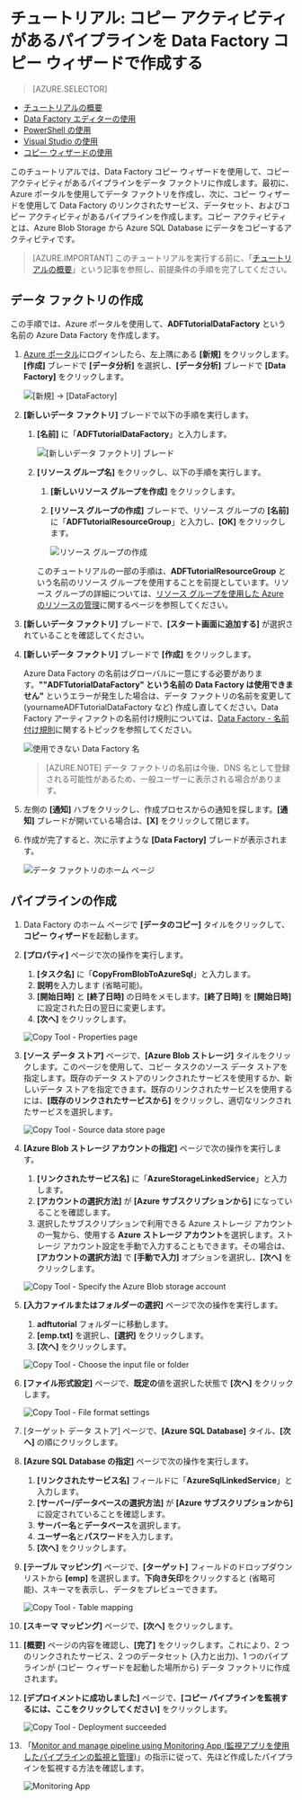 <properties 
	pageTitle="チュートリアル: コピー ウィザードを使用してパイプラインを作成する" 
	description="このチュートリアルでは、Data Factory でサポートされているコピー ウィザードを使用して、コピー アクティビティがある Azure Data Factory パイプラインを作成します。" 
	services="data-factory" 
	documentationCenter="" 
	authors="spelluru" 
	manager="jhubbard" 
	editor="monicar"/>

<tags 
	ms.service="data-factory" 
	ms.workload="data-services" 
	ms.tgt_pltfrm="na" 
	ms.devlang="na" 
	ms.topic="get-started-article" 
	ms.date="03/07/2016" 
	ms.author="spelluru"/>

# チュートリアル: コピー アクティビティがあるパイプラインを Data Factory コピー ウィザードで作成する
> [AZURE.SELECTOR]
- [チュートリアルの概要](data-factory-get-started.md)
- [Data Factory エディターの使用](data-factory-get-started-using-editor.md)
- [PowerShell の使用](data-factory-monitor-manage-using-powershell.md)
- [Visual Studio の使用](data-factory-get-started-using-vs.md)
- [コピー ウィザードの使用](data-factory-copy-data-wizard-tutorial.md)

このチュートリアルでは、Data Factory コピー ウィザードを使用して、コピー アクティビティがあるパイプラインをデータ ファクトリに作成します。最初に、Azure ポータルを使用してデータ ファクトリを作成し、次に、コピー ウィザードを使用して Data Factory のリンクされたサービス、データセット、およびコピー アクティビティがあるパイプラインを作成します。コピー アクティビティとは、Azure Blob Storage から Azure SQL Database にデータをコピーするアクティビティです。

> [AZURE.IMPORTANT] このチュートリアルを実行する前に、「[チュートリアルの概要](data-factory-get-started.md)」という記事を参照し、前提条件の手順を完了してください。

## データ ファクトリの作成
この手順では、Azure ポータルを使用して、**ADFTutorialDataFactory** という名前の Azure Data Factory を作成します。

1.	[Azure ポータル](https://portal.azure.com)にログインしたら、左上隅にある **[新規]** をクリックします。**[作成]** ブレードで **[データ分析]** を選択し、**[データ分析]** ブレードで **[Data Factory]** をクリックします。 

	![[新規] -> [DataFactory]](./media/data-factory-copy-data-wizard-tutorial/new-data-factory-menu.png)

6. **[新しいデータ ファクトリ]** ブレードで以下の手順を実行します。
	1. **[名前]** に「**ADFTutorialDataFactory**」と入力します。 
	
  		![[新しいデータ ファクトリ] ブレード](./media/data-factory-copy-data-wizard-tutorial/getstarted-new-data-factory.png)
	2. **[リソース グループ名]** をクリックし、以下の手順を実行します。
		1. **[新しいリソース グループを作成]** をクリックします。
		2. **[リソース グループの作成]** ブレードで、リソース グループの **[名前]** に「**ADFTutorialResourceGroup**」と入力し、**[OK]** をクリックします。 

			![リソース グループの作成](./media/data-factory-copy-data-wizard-tutorial/create-new-resource-group.png)

		このチュートリアルの一部の手順は、**ADFTutorialResourceGroup** という名前のリソース グループを使用することを前提としています。リソース グループの詳細については、[リソース グループを使用した Azure のリソースの管理](../resource-group-overview.md)に関するページを参照してください。  
7. **[新しいデータ ファクトリ]** ブレードで、**[スタート画面に追加する]** が選択されていることを確認してください。
8. **[新しいデータ ファクトリ]** ブレードで **[作成]** をクリックします。

	Azure Data Factory の名前はグローバルに一意にする必要があります。**""ADFTutorialDataFactory" という名前の Data Factory は使用できません"** というエラーが発生した場合は、データ ファクトリの名前を変更して (yournameADFTutorialDataFactory など) 作成し直してください。Data Factory アーティファクトの名前付け規則については、[Data Factory - 名前付け規則](data-factory-naming-rules.md)に関するトピックを参照してください。
	 
	![使用できない Data Factory 名](./media/data-factory-copy-data-wizard-tutorial/getstarted-data-factory-not-available.png)
	
	> [AZURE.NOTE] データ ファクトリの名前は今後、DNS 名として登録される可能性があるため、一般ユーザーに表示される場合があります。

9. 左側の **[通知]** ハブをクリックし、作成プロセスからの通知を探します。**[通知]** ブレードが開いている場合は、**[X]** をクリックして閉じます。
10. 作成が完了すると、次に示すような **[Data Factory]** ブレードが表示されます。

    ![データ ファクトリのホーム ページ](./media/data-factory-copy-data-wizard-tutorial/getstarted-data-factory-home-page.png)

## パイプラインの作成

1. Data Factory のホーム ページで **[データのコピー]** タイルをクリックして、**コピー ウィザード**を起動します。 
2. **[プロパティ]** ページで次の操作を実行します。
	1. **[タスク名]** に「**CopyFromBlobToAzureSql**」と入力します。
	2. **説明**を入力します (省略可能)。
	3. **[開始日時]** と **[終了日時]** の日時をメモします。**[終了日時]** を **[開始日時]** に設定された日の翌日に変更します。 
	3. **[次へ]** をクリックします。  

	![Copy Tool - Properties page](./media/data-factory-copy-data-wizard-tutorial/copy-tool-properties-page.png) 
3. **[ソース データ ストア]** ページで、**[Azure Blob ストレージ]** タイルをクリックします。このページを使用して、コピー タスクのソース データ ストアを指定します。既存のデータ ストアのリンクされたサービスを使用するか、新しいデータ ストアを指定できます。既存のリンクされたサービスを使用するには、**[既存のリンクされたサービスから]** をクリックし、適切なリンクされたサービスを選択します。 

	![Copy Tool - Source data store page](./media/data-factory-copy-data-wizard-tutorial/copy-tool-source-data-store-page.png)
5. **[Azure Blob ストレージ アカウントの指定]** ページで次の操作を実行します。
	1. **[リンクされたサービス名]** に「**AzureStorageLinkedService**」と入力します。
	2. **[アカウントの選択方法]** が **[Azure サブスクリプションから]** になっていることを確認します。 
	3. 選択したサブスクリプションで利用できる Azure ストレージ アカウントの一覧から、使用する **Azure ストレージ アカウント**を選択します。ストレージ アカウント設定を手動で入力することもできます。その場合は、**[アカウントの選択方法]** で **[手動で入力]** オプションを選択し、**[次へ]** をクリックします。 

	![Copy Tool - Specify the Azure Blob storage account](./media/data-factory-copy-data-wizard-tutorial/copy-tool-specify-azure-blob-storage-account.png)
6. **[入力ファイルまたはフォルダーの選択]** ページで次の操作を実行します。
	1. **adftutorial** フォルダーに移動します。
	2. **[emp.txt]** を選択し、**[選択]** をクリックします。
	3. **[次へ]** をクリックします。 

	![Copy Tool - Choose the input file or folder](./media/data-factory-copy-data-wizard-tutorial/copy-tool-choose-input-file-or-folder.png)
7. **[ファイル形式設定]** ページで、**既定の**値を選択した状態で **[次へ]** をクリックします。

	![Copy Tool - File format settings](./media/data-factory-copy-data-wizard-tutorial/copy-tool-file-format-settings.png)  
8. [ターゲット データ ストア] ページで、**[Azure SQL Database]** タイル、**[次へ]** の順にクリックします。
9. **[Azure SQL Database の指定]** ページで次の操作を実行します。
	1. **[リンクされたサービス名]** フィールドに「**AzureSqlLinkedService**」と入力します。 
	2. **[サーバー/データベースの選択方法]** が **[Azure サブスクリプションから]** に設定されていることを確認します。
	3. **サーバー名**と**データベース**を選択します。
	4. **ユーザー名**と**パスワード**を入力します。
	5. **[次へ]** をクリックします。  
9. **[テーブル マッピング]** ページで、**[ターゲット]** フィールドのドロップダウン リストから **[emp]** を選択します。**下向き矢印**をクリックすると (省略可能)、スキーマを表示し、データをプレビューできます。

	![Copy Tool - Table mapping](./media/data-factory-copy-data-wizard-tutorial/copy-tool-table-mapping-page.png) 
10. **[スキーマ マッピング]** ページで、**[次へ]** をクリックします。
11. **[概要]** ページの内容を確認し、**[完了]** をクリックします。これにより、2 つのリンクされたサービス、2 つのデータセット (入力と出力)、1 つのパイプラインが (コピー ウィザードを起動した場所から) データ ファクトリに作成されます。 
12. **[デプロイメントに成功しました]** ページで、**[コピー パイプラインを監視するには、ここをクリックしてください]** をクリックします。

	![Copy Tool - Deployment succeeded](./media/data-factory-copy-data-wizard-tutorial/copy-tool-deployment-succeeded.png)  
13. 「[Monitor and manage pipeline using Monitoring App (監視アプリを使用したパイプラインの監視と管理)](data-factory-monitor-manage-app.md)」の指示に従って、先ほど作成したパイプラインを監視する方法を確認します。

	![Monitoring App](./media/data-factory-copy-data-wizard-tutorial/monitoring-app.png)
  

<!---HONumber=AcomDC_0323_2016-->